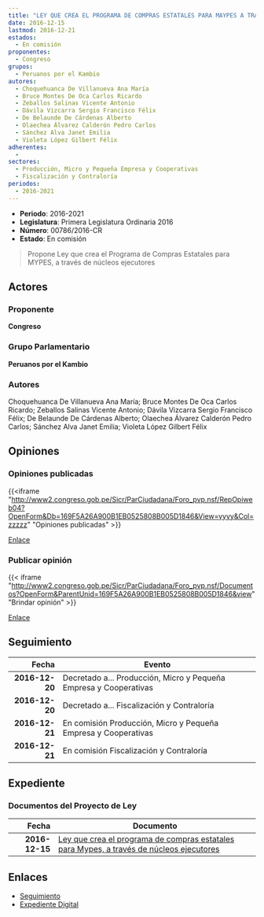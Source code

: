 ```yaml
---
title: "LEY QUE CREA EL PROGRAMA DE COMPRAS ESTATALES PARA MAYPES A TRAVÉS DE NÚCLEOS EJECUTORES"
date: 2016-12-15
lastmod: 2016-12-21
estados: 
  - En comisión
proponentes: 
  - Congreso
grupos: 
  - Peruanos por el Kambio
autores: 
  - Choquehuanca De Villanueva Ana María
  - Bruce Montes De Oca Carlos Ricardo
  - Zeballos Salinas Vicente Antonio
  - Dávila Vizcarra Sergio Francisco Félix
  - De Belaunde De Cárdenas Alberto
  - Olaechea Álvarez Calderón Pedro Carlos
  - Sánchez Alva Janet Emilia
  - Violeta López Gilbert Félix
adherentes: 
  - 
sectores: 
  - Producción, Micro y Pequeña Empresa y Cooperativas
  - Fiscalización y Contraloría
periodos: 
  - 2016-2021
---
```


- **Periodo**: 2016-2021
- **Legislatura**: Primera Legislatura Ordinaria 2016
- **Número**: 00786/2016-CR
- **Estado**: En comisión

> Propone Ley que crea el Programa de Compras Estatales para MYPES, a través de núcleos ejecutores


## Actores

### Proponente

**Congreso**

### Grupo Parlamentario

**Peruanos por el Kambio**

### Autores

Choquehuanca De Villanueva Ana María; Bruce Montes De Oca Carlos Ricardo; Zeballos Salinas Vicente Antonio; Dávila Vizcarra Sergio Francisco Félix; De Belaunde De Cárdenas Alberto; Olaechea Álvarez Calderón Pedro Carlos; Sánchez Alva Janet Emilia; Violeta López Gilbert Félix


## Opiniones

### Opiniones publicadas

{{<iframe "http://www2.congreso.gob.pe/Sicr/ParCiudadana/Foro_pvp.nsf/RepOpiweb04?OpenForm&Db=169F5A26A900B1EB0525808B005D1846&View=yyyy&Col=zzzzz" "Opiniones publicadas" >}}

[Enlace](http://www2.congreso.gob.pe/Sicr/ParCiudadana/Foro_pvp.nsf/RepOpiweb04?OpenForm&Db=169F5A26A900B1EB0525808B005D1846&View=yyyy&Col=zzzzz)
### Publicar opinión

{{< iframe "http://www2.congreso.gob.pe/Sicr/ParCiudadana/Foro_pvp.nsf/Documentos?OpenForm&ParentUnid=169F5A26A900B1EB0525808B005D1846&view" "Brindar opinión" >}}

[Enlace](http://www2.congreso.gob.pe/Sicr/ParCiudadana/Foro_pvp.nsf/Documentos?OpenForm&ParentUnid=169F5A26A900B1EB0525808B005D1846&view)

## Seguimiento

| Fecha | Evento |
|------:|--------|
| **2016-12-20** | Decretado a... Producción, Micro y Pequeña Empresa y Cooperativas|
| **2016-12-20** | Decretado a... Fiscalización y Contraloría|
| **2016-12-21** | En comisión Producción, Micro y Pequeña Empresa y Cooperativas|
| **2016-12-21** | En comisión Fiscalización y Contraloría|


## Expediente


### Documentos del Proyecto de Ley

| Fecha | Documento |
|------:|--------|
| **2016-12-15** | [Ley que crea el programa de compras estatales para Mypes, a través de núcleos ejecutores](http://www.leyes.congreso.gob.pe/Documentos/2016_2021/Proyectos_de_Ley_y_de_Resoluciones_Legislativas/PL0078620161215.pdf) |

## Enlaces 

- [Seguimiento](http://www2.congreso.gob.pe/Sicr/TraDocEstProc/CLProLey2016.nsf/f7fff46988ca05b1052578e100829cc7/005f4854f3eefd7b0525808b00586450?OpenDocument)
- [Expediente Digital](http://www2.congreso.gob.pe/Sicr/TraDocEstProc/CLProLey2016.nsf/f7fff46988ca05b1052578e100829cc7/005f4854f3eefd7b0525808b00586450?OpenDocument&Click=05257FB7005EB655.eb71d0cf91d8294e05256cdf006b5706/$Body/0.1C6C)
